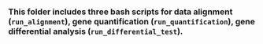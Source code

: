 ### This folder includes three bash scripts for data alignment (`run_alignment`), gene quantification (`run_quantification`), gene differential analysis (`run_differential_test`).
